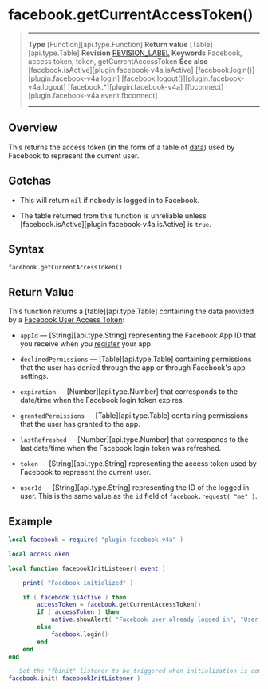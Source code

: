 # facebook.getCurrentAccessToken()

> --------------------- ------------------------------------------------------------------------------------------
> __Type__              [Function][api.type.Function]
> __Return value__      [Table][api.type.Table]
> __Revision__          [REVISION_LABEL](REVISION_URL)
> __Keywords__          Facebook, access token, token, getCurrentAccessToken
> __See also__          [facebook.isActive][plugin.facebook-v4a.isActive]
>						[facebook.login()][plugin.facebook-v4a.login]
>						[facebook.logout()][plugin.facebook-v4a.logout]
>						[facebook.*][plugin.facebook-v4a]
>						[fbconnect][plugin.facebook-v4a.event.fbconnect]
> --------------------- ------------------------------------------------------------------------------------------


## Overview

This returns the access token (in the form of a <nobr>table of [data](#data))</nobr> used by Facebook to represent the current user.


## Gotchas

* This will return `nil` if nobody is logged in to Facebook.

* The table returned from this function is unreliable unless [facebook.isActive][plugin.facebook-v4a.isActive] is `true`.


## Syntax

	facebook.getCurrentAccessToken()


<a id="data"></a>

## Return Value

This function returns a [table][api.type.Table] containing the data provided by a [Facebook User Access Token](https://developers.facebook.com/docs/facebook-login/access-tokens):

* `appId` &mdash; [String][api.type.String] representing the Facebook&nbsp;App&nbsp;ID that you receive when you [register](https://developers.facebook.com/) your app.

* `declinedPermissions` &mdash; [Table][api.type.Table] containing permissions that the user has denied through the app or through Facebook's app settings.

* `expiration` &mdash; [Number][api.type.Number] that corresponds to the date/time when the Facebook login token expires.

* `grantedPermissions` &mdash; [Table][api.type.Table] containing permissions that the user has granted to the app.

* `lastRefreshed` &mdash; [Number][api.type.Number] that corresponds to the last date/time when the Facebook login token was refreshed.

* `token` &mdash; [String][api.type.String] representing the access token used by Facebook to represent the current user.

* `userId` &mdash; [String][api.type.String] representing the ID of the logged in user. This is the same value as the `id` field of <nobr>`facebook.request( "me" )`</nobr>.


## Example

``````lua
local facebook = require( "plugin.facebook.v4a" )

local accessToken

local function facebookInitListener( event )

	print( "Facebook initialized" )

	if ( facebook.isActive ) then
		accessToken = facebook.getCurrentAccessToken()
		if ( accessToken ) then
			native.showAlert( "Facebook user already logged in", "User's access token: " .. accessToken.token )
		else
			facebook.login()
		end
	end
end

-- Set the "fbinit" listener to be triggered when initialization is complete
facebook.init( facebookInitListener )
``````
